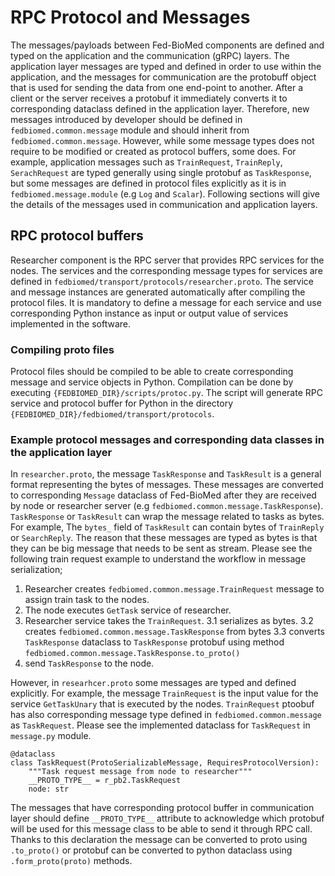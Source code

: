# RPC Protocol and Messages  

The messages/payloads between Fed-BioMed components are defined and typed on the application and the communication (gRPC) layers. The application layer messages are typed and defined in order to use within the application, and the messages for communication are the protobuff object that is used for sending the data from one end-point to another. After a client or the server receives a protobuf it immediately converts it to corresponding dataclass defined in the application layer. Therefore, new messages introduced by developer should be defined in `fedbiomed.common.message` module and should inherit from `fedbiomed.common.message`. However, while some message types does not require to be modified or created as protocol buffers, some does. For example, application messages such as `TrainRequest`, `TrainReply`, `SerachRequest` are typed generally using single protobuf as `TaskResponse`, but some messages are defined in protocol files explicitly as it is in `fedbiomed.message.module` (e.g `Log` and `Scalar`). Following sections will give the details of the messages used in communication and application layers. 


## RPC protocol buffers  

Researcher component is the RPC server that provides RPC services for the nodes. The services and the corresponding message types for services are defined in `fedbiomed/transport/protocols/researcher.proto`. The service and message instances are generated automatically after compiling the protocol files. It is mandatory to define a message for each service and use corresponding Python instance as input or output value of services implemented in the software. 

### Compiling proto files 

Protocol files should be compiled to be able to create corresponding message and service objects in Python. Compilation can be done by executing `{FEDBIOMED_DIR}/scripts/protoc.py`. The script will generate RPC service and protocol buffer for Python in the directory `{FEDBIOMED_DIR}/fedbiomed/transport/protocols`. 


### Example protocol messages and corresponding data classes in the application layer

In `researcher.proto`, the message `TaskResponse` and `TaskResult` is a general format representing the bytes of messages. These messages are converted to corresponding `Message` dataclass of Fed-BioMed after they are received by node or researcher server (e.g `fedbiomed.common.message.TaskResponse`). `TaskResponse` or `TaskResult` can wrap the message related to tasks as bytes. For example, The `bytes_` field of `TaskResult` can contain bytes of `TrainReply` or `SearchReply`. The reason that these messages are typed as bytes is that they can be big message that needs to be sent as stream. Please see the following train request example to understand the workflow in message serialization;

1. Researcher creates `fedbiomed.common.message.TrainRequest` message to assign train task to the nodes. 
2. The node executes `GetTask` service of researcher.
3. Researcher service takes the `TrainRequest`.
    3.1 serializes as bytes.
    3.2 creates `fedbiomed.common.message.TaskResponse` from bytes 
    3.3 converts `TaskResponse` dataclass to `TaskResponse` protobuf using method `fedbiomed.common.message.TaskResponse.to_proto()`
4. send `TaskResponse` to the node. 


However, in `researhcer.proto` some messages are typed and defined explicitly. For example, the message `TrainRequest` is the input value for the service `GetTaskUnary` that is executed by the nodes. `TrainRequest` ptoobuf has also corresponding message type defined in `fedbiomed.common.message` as `TaskRequest`. Please see the implemented dataclass for `TaskRequest` in `message.py` module. 

```
@dataclass
class TaskRequest(ProtoSerializableMessage, RequiresProtocolVersion):
    """Task request message from node to researcher"""
    __PROTO_TYPE__ = r_pb2.TaskRequest
    node: str
```
The messages that have corresponding protocol buffer in communication layer should define `__PROTO_TYPE__` attribute to acknowledge which protobuf will be used for this message class to be able to send it through RPC call. Thanks to this declaration the message can be converted to proto using `.to_proto()` or protobuf can be converted to python dataclass using `.form_proto(proto)` methods.  